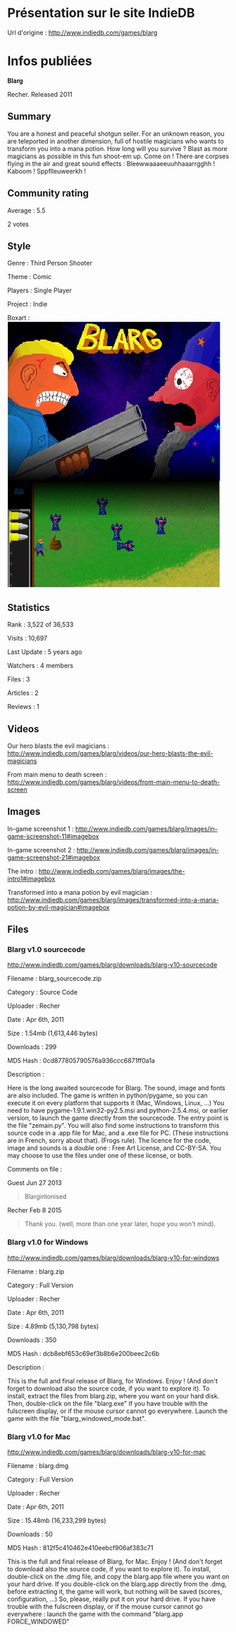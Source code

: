 # Présentation sur le site IndieDB

Url d'origine : http://www.indiedb.com/games/blarg

# Infos publiées

**Blarg**

Recher. Released 2011


## Summary

You are a honest and peaceful shotgun seller. For an unknown reason, you are teleported in another dimension, full of hostile magicians who wants to transform you into a mana potion. How long will you survive ? Blast as more magicians as possible in this fun shoot-em up. Come on ! There are corpses flying in the air and great sound effects : Bleewwaaaeeuuhhaaarrgghh ! Kaboom ! Sppflleuweerkh ! 


## Community rating

Average : 5.5

2 votes


##  Style

Genre : Third Person Shooter	

Theme : Comic	

Players : Single Player	

Project : Indie	

Boxart : ![game boxshot](gam_boxshot-0-1.png)


## Statistics

Rank : 3,522 of 36,533	

Visits : 10,697

Last Update : 5 years ago	

Watchers : 4 members	

Files : 3	

Articles : 2	

Reviews : 1	


## Videos

Our hero blasts the evil magicians : http://www.indiedb.com/games/blarg/videos/our-hero-blasts-the-evil-magicians

From main menu to death screen : http://www.indiedb.com/games/blarg/videos/from-main-menu-to-death-screen


## Images

In-game screenshot 1 : http://www.indiedb.com/games/blarg/images/in-game-screenshot-11#imagebox

In-game screenshot 2 : http://www.indiedb.com/games/blarg/images/in-game-screenshot-21#imagebox

The intro : http://www.indiedb.com/games/blarg/images/the-intro1#imagebox

Transformed into a mana potion by evil magician : http://www.indiedb.com/games/blarg/images/transformed-into-a-mana-potion-by-evil-magician#imagebox


## Files

### Blarg v1.0 sourcecode

http://www.indiedb.com/games/blarg/downloads/blarg-v10-sourcecode

Filename : blarg_sourcecode.zip

Category : Source Code	

Uploader : Recher	

Date : Apr 6th, 2011	

Size : 1.54mb (1,613,446 bytes)

Downloads : 299

MD5 Hash : 0cd877805790576a936ccc6871ff0a1a 

Description :

Here is the long awaited sourcecode for Blarg. The sound, image and fonts are also included. The game is written in python/pygame, so you can execute it on every platform that supports it (Mac, Windows, Linux, ...) You need to have pygame-1.9.1.win32-py2.5.msi and python-2.5.4.msi, or earlier version, to launch the game directly from the sourcecode. The entry point is the file "zemain.py". You will also find some instructions to transform this source code in a .app file for Mac, and a .exe file for PC. (These instructions are in French, sorry about that). (Frogs rule). The licence for the code, image and sounds is a double one : Free Art License, and CC-BY-SA. You may choose to use the files under one of these license, or both.

Comments on file : 

Guest Jun 27 2013

> Blargintonised

Recher Feb 8 2015	

> Thank you.
> (well, more than one year later, hope you won't mind).

### Blarg v1.0 for Windows

http://www.indiedb.com/games/blarg/downloads/blarg-v10-for-windows

Filename : blarg.zip

Category : Full Version	

Uploader : Recher	

Date : Apr 6th, 2011	

Size : 4.89mb (5,130,798 bytes)

Downloads : 350

MD5 Hash : dcb8ebf653c69ef3b8b6e200beec2c6b

Description : 

This is the full and final release of Blarg, for Windows. Enjoy ! (And don't forget to download also the source code, if you want to explore it). To install, extract the files from blarg.zip, where you want on your hard disk. Then, double-click on the file "blarg.exe" If you have trouble with the fulscreen display, or if the mouse cursor cannot go everywhere. Launch the game with the file "blarg_windowed_mode.bat". 

### Blarg v1.0 for Mac

http://www.indiedb.com/games/blarg/downloads/blarg-v10-for-mac

Filename : blarg.dmg

Category : Full Version	

Uploader : Recher	

Date : Apr 6th, 2011	

Size : 15.48mb (16,233,299 bytes)

Downloads : 50

MD5 Hash : 812f5c410462e410eebcf906af383c71 

This is the full and final release of Blarg, for Mac. Enjoy ! (And don't forget to download also the source code, if you want to explore it). To install, double-click on the .dmg file, and copy the blarg.app file where you want on your hard drive. If you double-click on the blarg.app directly from the .dmg, before extracting it, the game will work, but nothing will be saved (scores, configuration, ...) So, please, really put it on your hard drive. If you have trouble with the fulscreen display, or if the mouse cursor cannot go everywhere : launch the game with the command "blarg.app FORCE_WINDOWED"






